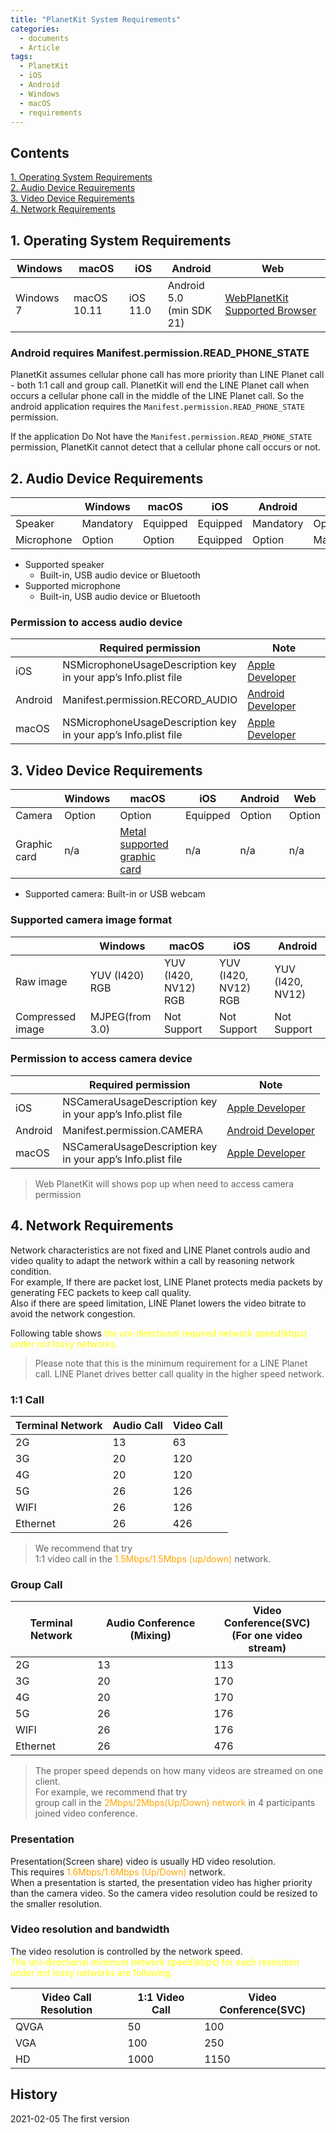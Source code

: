 ```yaml
---
title: "PlanetKit System Requirements"
categories:
  - documents
  - Article
tags:
  - PlanetKit
  - iOS
  - Android
  - Windows
  - macOS
  - requirements
---
```

## Contents

[1. Operating System Requirements](#1-operating-system-requirements) <br>
[2. Audio Device Requirements](#2-audio-device-requirements)<br>
[3. Video Device Requirements](#3-video-device-requirements)<br>
[4. Network Requirements](#4-network-requirements)<br>
<!--
[5. CPU/RAM Requirements](#5-cpuram-requirements)<br>
-->


## 1. Operating System Requirements

| Windows | macOS | iOS | Android | Web |
| --- | --- | --- | --- | --- |
| Windows 7 | macOS 10.11 | iOS 11.0 | Android 5.0<br>(min SDK 21) | [WebPlanetKit Supported Browser](https://oss.navercorp.com/PlanetKit/sample-web#supported-browser) | 


### Android requires Manifest.permission.READ_PHONE_STATE
PlanetKit assumes cellular phone call has more priority than LINE Planet call - both 1:1 call and group call.
PlanetKit will end the LINE Planet call when occurs a cellular phone call in the middle of the LINE Planet call.
So the android application requires the `Manifest.permission.READ_PHONE_STATE` permission.

If the application Do Not have the `Manifest.permission.READ_PHONE_STATE` permission, 
PlanetKit cannot detect that a cellular phone call occurs or not.



## 2. Audio Device Requirements

|  | Windows | macOS | iOS | Android | Web |
| --- | --- | --- | --- | --- | --- |
| Speaker | Mandatory | Equipped | Equipped | Mandatory | Option |
| Microphone | Option | Option | Equipped | Option | Mandatory |

- Supported speaker
  - Built-in, USB audio device or Bluetooth
- Supported microphone
  - Built-in, USB audio device or Bluetooth
  
### Permission to access audio device

| |  Required permission | Note |
| --- | --- | --- |
| iOS | NSMicrophoneUsageDescription key <br>in your app’s Info.plist file | [Apple Developer](https://developer.apple.com/documentation/avfoundation/cameras_and_media_capture/requesting_authorization_for_media_capture_on_ios) |
| Android | Manifest.permission.RECORD_AUDIO |[Android Developer](https://developer.android.com/reference/android/Manifest.permission) |
| macOS | NSMicrophoneUsageDescription key <br>in your app’s Info.plist file | [Apple Developer](https://developer.apple.com/documentation/avfoundation/cameras_and_media_capture/requesting_authorization_for_media_capture_on_macos)|

## 3. Video Device Requirements

|  | Windows | macOS | iOS | Android | Web |
| --- | --- | --- | --- | --- | --- |
| Camera | Option | Option | Equipped | Option | Option |
| Graphic card | n/a | [Metal supported graphic card](https://support.apple.com/en-us/HT202239) | n/a | n/a | n/a |

- Supported camera: Built-in or USB webcam
  
### Supported camera image format

|  | Windows | macOS | iOS | Android |
| --- | --- | --- | --- | --- |
| Raw image | YUV (I420) <br>RGB | YUV (I420, NV12) <br>RGB | YUV (I420, NV12) <br>RGB | YUV (I420, NV12) |
| Compressed image | MJPEG(from 3.0) |  Not Support |  Not Support |  Not Support |

### Permission to access camera device

| | Required permission | Note |
| --- | --- | --- |
| iOS | NSCameraUsageDescription key <br>in your app’s Info.plist file | [Apple Developer](https://developer.apple.com/documentation/avfoundation/cameras_and_media_capture/requesting_authorization_for_media_capture_on_ios) |
| Android | Manifest.permission.CAMERA |[Android Developer](https://developer.android.com/reference/android/Manifest.permission) |
| macOS | NSCameraUsageDescription key <br>in your app’s Info.plist file | [Apple Developer](https://developer.apple.com/documentation/avfoundation/cameras_and_media_capture/requesting_authorization_for_media_capture_on_macos) |

<!-- 
아래 내용은 사용자에게 가이드 할 os 설정 내용
 Windows : [Turn on app permissions for your camera in Windows 10](https://support.microsoft.com/en-us/windows/turn-on-app-permissions-for-your-camera-in-windows-10-87ebc757-1f87-7bbf-84b5-0686afb6ca6b)  |
 -->

> Web PlanetKit 
> will shows pop up when need to access camera permission

<!-- 
### Graphic card requirement
<span style="font-size: 100%; color:orange"> Mac </span>
device must equip 
<span style="font-size: 100%; color:orange"> Metal supported graphic card</span>.
Please check [Apple Support page](https://support.apple.com/en-us/HT202239) to show metal equipped Mac.
-->

## 4. Network Requirements

Network characteristics are not fixed and LINE Planet controls audio and video quality 
to adapt the network within a call by reasoning network condition.<br>
For example, If there are packet lost, LINE Planet protects media packets by generating FEC packets to keep call quality.<br>
Also if there are speed limitation, LINE Planet lowers the video bitrate to avoid the network congestion.<br>

Following table shows 
<span style="font-size: 100%; color:yellow">
the uni-directional required network speed(kbps) under not lossy networks.
</span>

> Please note that this is the minimum requirement for a LINE Planet call. 
> LINE Planet drives better call quality in the higher speed network.

### 1:1 Call
<!-- DTX Factor = 0.8/ 소수점 이하 올림
audio (2g,3g,4g,5g,wifi,ether) = (12.8, 19.2, 19.2, 25.6, 25.6, 25.6 )
video (2g,3g,4g,5g,wifi,ether) = (50, 100, 100, 100, 100, 400)
REFERL: jup_config_list.h
-->

| Terminal Network | Audio Call | Video Call |
| ---- | ---- | --- |
| 2G | 13 | 63 |
| 3G | 20 | 120 |
| 4G | 20 | 120 |
| 5G | 26 | 126 |
| WIFI | 26 | 126 |
| Ethernet| 26 | 426 |

> We recommend that try <br>
> 1:1 video call in the <span style="font-size: 100%; color:orange">1.5Mbps/1.5Mbps (up/down)</span> network.

### Group Call
<!-- SVC Video : 1:1 Video Call 에서 Thumbnail 50 더함.-->

| Terminal Network | Audio Conference (Mixing) | Video Conference(SVC)<br>(For one video stream) |
| ---- | ---- | --- |
| 2G | 13 | 113 |
| 3G | 20 | 170 |
| 4G | 20 | 170 |
| 5G | 26 | 176 |
| WIFI | 26 | 176 |
| Ethernet| 26 | 476 |


> The proper speed depends on how many videos are streamed on one client.<br>
> For example, we recommend that try <br>
> group call in the <span style="font-size: 100%; color:orange">2Mbps/2Mbps(Up/Down) network</span> in 4 participants joined video conference.

### Presentation
Presentation(Screen share) video is usually HD video resolution. <br>
This requires <span style="font-size: 100%; color:orange">1.6Mbps/1.6Mbps (Up/Down)</span> network.<br>
When a presentation is started, the presentation video has higher priority than the camera video. 
So the camera video resolution could be resized to the smaller resolution.
<!-- only presentation: 1.5Mbps ~ 2Mbps -->


### Video resolution and bandwidth

The video resolution is controlled by the network speed. <br>
<span style="font-size: 100%; color:yellow">
The uni-directional minimum network speed(kbps) for each resolution under not lossy networks are following.
</span>

| Video Call Resolution | 1:1 Video Call | Video Conference(SVC) |
| --- | --- | --- |
| QVGA | 50 | 100 |
| VGA | 100 | 250 |
| HD | 1000 | 1150 |




<!--
Following CPU includes i3/i5/i7/i9 and AMD equivalent.
https://wiki.linecorp.com/pages/viewpage.action?spaceKey=voip&title=PLANETKIT+SUPPORT+DEVICE+TEST+FOR+DESKTOP
-->
<!-- audio 1:1 call windows min은 os 설치 기준, recommended 는 약간 올림 -->
<!-- audio 1:1 call mac min = recommeded =  os 설치 기준 -->
<!-- audio group call 은 1:1 콜과 같음(믹싱일때) 먹싱은 테스트 필요 -->
<!-- 
## 5. CPU/RAM Requirements
iOS and (mobile) Android depend on Operating System version.
Also WebPlanetKit depends on WebRTC.<br>
<br>
Please note that below tables consider only desktop environments.

### 1:1 call

| Audio Call | Windows | macOS |
| --- | --- | --- |
| Minimum CPU | 1 GHz x Single Core | 2.5 GHz x Dual Core |
| Recommended CPU | 2.5 GHz x Dual Core | 2.5 GHz x Dual Core |
| Recommended RAM | 2GB | 4GB |

| Video Call | Windows | macOS |
| --- | --- | --- |
| Minimum CPU | TBD | TBD |
| Recommended CPU | TBD | TBD |
| Recommended RAM | TBD | TBD |

### Group call

| Audio Conference  | Windows | macOS |
| --- | --- | --- |
| Minimum CPU | 1 GHz x Single Core | 2.5 GHz x Dual Core |
| Recommended CPU | 2.5 GHz x Dual Core | 2.5 GHz x Dual Core |
| Recommended RAM | 2GB | 4GB |

| Video Conference  | Windows | macOS |
| --- | --- | --- |
| Minimum CPU | TBD | TBD |
| Recommended CPU | TBD | TBD |
| Recommended RAM | TBD | TBD |
-->

## History
2021-02-05 The first version <br>